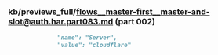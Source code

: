 ### kb/previews_full/flows__master-first__master-and-slot@auth.har.part083.md (part 002)

```md
              "name": "Server",
              "value": "cloudflare"

```

```
